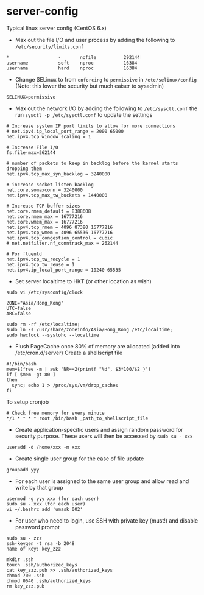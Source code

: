 # server-config
Typical linux server config (CentOS 6.x)

* Max out the file I/O and user process by adding the following to `/etc/security/limits.conf`

```
*                  -       nofile          292144
username           soft    nproc           16384
username           hard    nproc           16384
```

* Change SELinux to from `enforcing` to `permissive` in `/etc/selinux/config` (Note: this lower the security but much eaiser to sysadmin)
```
SELINUX=permissive
```

* Max out the network I/O by adding the following to `/etc/sysctl.conf` the run `sysctl -p /etc/sysctl.conf` to update the settings
```
# Increase system IP port limits to allow for more connections
# net.ipv4.ip_local_port_range = 2000 65000
net.ipv4.tcp_window_scaling = 1

# Increase File I/O
fs.file-max=262144

# number of packets to keep in backlog before the kernel starts dropping them
net.ipv4.tcp_max_syn_backlog = 3240000

# increase socket listen backlog
net.core.somaxconn = 3240000
net.ipv4.tcp_max_tw_buckets = 1440000

# Increase TCP buffer sizes
net.core.rmem_default = 8388608
net.core.rmem_max = 16777216
net.core.wmem_max = 16777216
net.ipv4.tcp_rmem = 4096 87380 16777216
net.ipv4.tcp_wmem = 4096 65536 16777216
net.ipv4.tcp_congestion_control = cubic
# net.netfilter.nf_conntrack_max = 262144

# For fluentd
net.ipv4.tcp_tw_recycle = 1
net.ipv4.tcp_tw_reuse = 1
net.ipv4.ip_local_port_range = 10240 65535
```

* Set server localtime to HKT (or other location as wish)
```
sudo vi /etc/sysconfig/clock
```
```
ZONE="Asia/Hong_Kong"
UTC=false
ARC=false
```
```
sudo rm -rf /etc/localtime; 
sudo ln -s /usr/share/zoneinfo/Asia/Hong_Kong /etc/localtime; 
sudo hwclock --systohc --localtime
```

* Flush PageCache once 80% of memory are allocated (added into /etc/cron.d/server)
Create a shellscript file
```
#!/bin/bash
mem=$(free -m | awk 'NR==2{printf "%d", $3*100/$2 }')
if [ $mem -gt 80 ]
then
  sync; echo 1 > /proc/sys/vm/drop_caches
fi
```
To setup cronjob
```
# Check free memory for every minute
*/1 * * * * root /bin/bash _path_to_shellscript_file
```

* Create application-specific users and assign random password for security purpose. These users will then be accessed by `sudo su - xxx`
```
useradd -d /home/xxx -m xxx
```

* Create single user group for the ease of file update
```
groupadd yyy
```

* For each user is assigned to the same user group and allow read and write by that group
```
usermod -g yyy xxx (for each user)
sudo su - xxx (for each user)
vi ~/.bashrc add 'umask 002'
```

* For user who need to login, use SSH with private key (must!) and disable password prompt
```
sudo su - zzz
ssh-keygen -t rsa -b 2048
name of key: key_zzz

mkdir .ssh
touch .ssh/authorized_keys
cat key_zzz.pub >> .ssh/authorized_keys
chmod 700 .ssh
chmod 0640 .ssh/authorized_keys
rm key_zzz.pub
```

